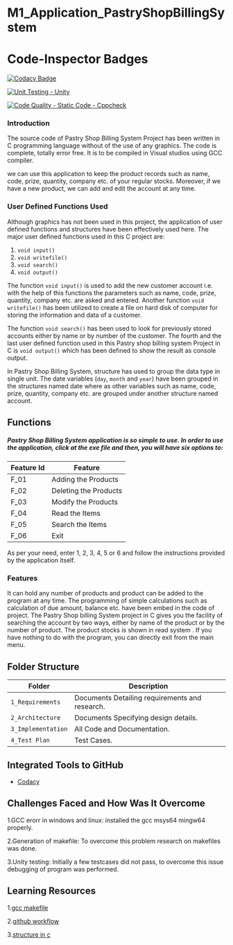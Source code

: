 # M1_Application_PastryShopBillingSystem

#  Code-Inspector Badges

[![Codacy Badge](https://app.codacy.com/project/badge/Grade/8cdfca107f2d460dadc1f134b6dbc2dd)](https://www.codacy.com/gh/Nirmalrg2898/M1_Application_PastryShopBillingSystem/dashboard?utm_source=github.com&amp;utm_medium=referral&amp;utm_content=Nirmalrg2898/M1_Application_PastryShopBillingSystem&amp;utm_campaign=Badge_Grade) 


[![Unit Testing - Unity](https://github.com/Nirmalrg2898/M1_Application_PastryShopBillingSystem/actions/workflows/unity.yml/badge.svg)](https://github.com/Nirmalrg2898/M1_Application_PastryShopBillingSystem/actions/workflows/unity.yml)


[![Code Quality - Static Code - Cppcheck](https://github.com/Nirmalrg2898/M1_Application_PastryShopBillingSystem/actions/workflows/cppcheck.yml/badge.svg)](https://github.com/Nirmalrg2898/M1_Application_PastryShopBillingSystem/actions/workflows/cppcheck.yml)

### Introduction

The source code of Pastry Shop Billing System Project has been written in C programming language without of the use of any graphics. The code is complete, totally error free. It is to be compiled in Visual studios using GCC compiler.

we can use this application to keep the product records such as name, code, prize, quantity, company etc. of your regular stocks. Moreover, if we have a new product, we can add and edit the account at any time.

### User Defined Functions Used

Although graphics has not been used in this project, the application of user defined functions and structures have been effectively used here. The major user defined functions used in this C project are:
1. `void input()`                                                                                                                  
2. `void writefile()`                                                                                                                  
3. `void search()`                                                                                                                     
4. `void output()`

The function `void input()` is used to add the new customer account i.e. with the help of this functions the parameters such as name, code, prize, quantity, company etc. are asked and entered. Another function `void writefile()` has been utilized to create a file on hard disk of computer for storing the information and data of a customer.

The function `void search()` has been used to look for previously stored accounts either by name or by number of the customer. The fourth and the last user defined function used in this Pastry shop billing system Project in C is `void output()` which has been defined to show the result as console output.

In Pastry Shop Billing System, structure has used to group the data type in single unit. The date variables (`day`, `month` and `year`) have been grouped in the structures named date where as other variables such as name, code, prize, quantity, company etc. are grouped under another structure named account.

## Functions 
##### Pastry Shop Billing System application is so simple to use. In order to use the application, click at the exe file and then, you will have six options to:

| Feature Id | Feature |
| -----------|---------|
|F_01| Adding the Products  |
|F_02| Deleting the Products  |
|F_03| Modify the Products |
|F_04| Read the Items |
|F_05| Search the Items |
|F_06| Exit |

As per your need, enter 1, 2, 3, 4, 5 or 6 and follow the instructions provided by the application itself.

### Features

It can hold any number of products and product can be added to the program at any time.
The programming of simple calculations such as calculation of due amount, balance etc. have been embed in the code of project.
The Pastry Shop billing System project in C gives you the facility of searching the account by two ways, either by name of the product or by the number of product.
The product stocks is shown in read system .
If you have nothing to do with the program, you can directly exit from the main menu.

## Folder Structure
Folder               | Description
-------------------  | -----------------------------------------
`1_Requirements`     | Documents Detailing requirements and research.
`2_Architecture`     | Documents Specifying design details.
`3_Implementation`   | All Code and Documentation.
`4_Test Plan`| Test Cases.

## Integrated Tools to GitHub
* [Codacy](https://www.codacy.com/)


## Challenges Faced and How Was It Overcome

1.GCC erorr in windows and linux: installed the gcc msys64 mingw64 properly.

2.Generation of makefile: To overcome this problem research on makefiles was done.

3.Unity testing: Initially a few testcases did not pass, to overcome this issue debugging of program was performed.

## Learning Resources

1.[gcc makefile](https://www3.ntu.edu.sg/home/ehchua/programming/cpp/gcc_make.html#zz-2.1)

2.[github workflow](https://www.programiz.com/c-programming/c-dynamic-memory-allocation)

3.[structure in c](https://www.studytonight.com/c/structures-in-c.php/)


